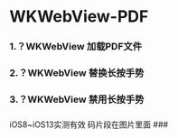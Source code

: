 # WKWebView-PDF

### 1.？WKWebView 加载PDF文件 ###

### 2.？WKWebView 替换长按手势 ###

### 3.？WKWebView 禁用长按手势 ###

###
iOS8~iOS13实测有效
码片段在图片里面  ###

